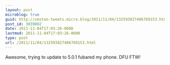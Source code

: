 ```yaml
---
layout: post
microblog: true
guid: http://vmstan-tweets.micro.blog/2011/11/04/132593827486769153.html
post_id: 3039802
date: 2011-11-04T17:03:26-0600
lastmod: 2011-11-04T17:03:26-0600
type: post
url: /2011/11/04/132593827486769153.html
---
```

Awesome, trying to update to 5.0.1 fubared my phone. DFU FTW!
